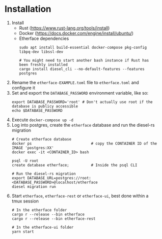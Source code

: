 # Installation
1. Install
    * Rust (https://www.rust-lang.org/tools/install)
    * Docker (https://docs.docker.com/engine/install/ubuntu/)
    * Etherface dependencies
        ```
        sudo apt install build-essential docker-compose pkg-config libpq-dev libssl-dev

        # You might need to start another bash instance if Rust has been freshly installed
        cargo install diesel_cli --no-default-features --features postgres
        ```
2. Rename the `etherface-EXAMPLE.toml` file to `etherface.toml` and configure it
3. Set and export the  `DATABASE_PASSWORD` environment variable, like so:
    ```
    export DATABASE_PASSWORD='root' # Don't actually use root if the database is publicy accessible
    echo $DATABASE_PASSWORD
    ```
4. Execute `docker-compose up -d`
5. Log into postgres, create the `etherface` database and run the diesel-rs migration
    ```
    # Create etherface database
    docker ps                           # copy the CONTAINER ID of the IMAGE 'postgres:XX'
    docker exec -it <CONTAINER_ID> bash

    psql -U root
    create database etherface;          # Inside the psql CLI

    # Run the diesel-rs migration
    export DATABASE_URL=postgres://root:<DATABASE_PASSWORD>@localhost/etherface
    diesel migration run
    ```
6. Start `etherface`, `etherface-rest` or `etherface-ui`, best done within a tmux session
    ```
    # In the etherface folder
    cargo r --release --bin etherface
    cargo r --release --bin etherface-rest

    # In the etherface-ui folder
    yarn start
    ```